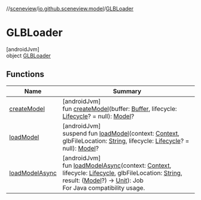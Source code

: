 //[sceneview](../../../index.md)/[io.github.sceneview.model](../index.md)/[GLBLoader](index.md)

# GLBLoader

[androidJvm]\
object [GLBLoader](index.md)

## Functions

| Name | Summary |
|---|---|
| [createModel](create-model.md) | [androidJvm]<br>fun [createModel](create-model.md)(buffer: [Buffer](https://developer.android.com/reference/kotlin/java/nio/Buffer.html), lifecycle: [Lifecycle](https://developer.android.com/reference/kotlin/androidx/lifecycle/Lifecycle.html)? = null): [Model](../index.md#1227607086%2FClasslikes%2F-1571379623)? |
| [loadModel](load-model.md) | [androidJvm]<br>suspend fun [loadModel](load-model.md)(context: [Context](https://developer.android.com/reference/kotlin/android/content/Context.html), glbFileLocation: [String](https://kotlinlang.org/api/latest/jvm/stdlib/kotlin/-string/index.html), lifecycle: [Lifecycle](https://developer.android.com/reference/kotlin/androidx/lifecycle/Lifecycle.html)? = null): [Model](../index.md#1227607086%2FClasslikes%2F-1571379623)? |
| [loadModelAsync](load-model-async.md) | [androidJvm]<br>fun [loadModelAsync](load-model-async.md)(context: [Context](https://developer.android.com/reference/kotlin/android/content/Context.html), lifecycle: [Lifecycle](https://developer.android.com/reference/kotlin/androidx/lifecycle/Lifecycle.html), glbFileLocation: [String](https://kotlinlang.org/api/latest/jvm/stdlib/kotlin/-string/index.html), result: ([Model](../index.md#1227607086%2FClasslikes%2F-1571379623)?) -&gt; [Unit](https://kotlinlang.org/api/latest/jvm/stdlib/kotlin/-unit/index.html)): Job<br>For Java compatibility usage. |
